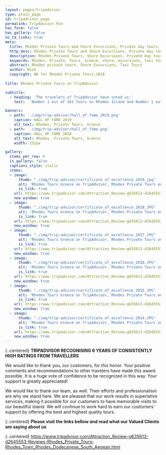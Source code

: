 ```yaml
---
layout: pages/tripadvisor
type: plain_page
id: tripadvisor_page
permalink: TripAdvisor.htm
has_form: false
has_gallery: false
no_ta_links: true
meta:
  title: Rhodes Private Tours and Shore Excursions, Private day tours, Taxi tours
  http_desc: Rhodes Private Tours and Shore Excursions, Private day tours and taxi tours, Minivan Minibus Group Tours, and semi-private tours with licensed tour guides.  VIP Tours Services and city sightseeing tours, daily tours of Rhodes Island Greece
  description: Rhodes Private Tours, Shore Excursions, Private day tours, Taxi tours
  keywords: Rhodes, Private, Tours, Greece, shore, excursions, taxi tours, day tours, city, sightseeing, guided, exclusive, daily tours, luxury, limousine, independent, customized, specialized, tailored, escorted, executive, disabled, accessible, photo, Mercedes, vip services
  abstract: Rhodes private tours, Shore Excursions, Taxi Tours
  author: Nick
  copyright: NK for Rhodes Private Tours,2018
  
title: Rhodes Private Tours on TripAdvisor

subtitle:
  - heading: 'The travelers of TripAdvisor have voted us:'
    text:  'Number 1 out of 161 Tours on Rhodes Island and Number 1 out of 72 Tours in Rhodes Town'

banners:
  - path: './img/trip-advisor/hall_of_fame_2019.png'
    caption: HALL OF FAME 2019
    alt_text: Rhodes, Private Tours, Greece
  - path: './img/trip-advisor/hall_of_fame.png'
    caption: HALL OF FAME 2018
    alt_text: Rhodes, Private Tours, Greece
    width: 152px

gallery:
  items_per_row: 6
  is_gallery: false
  captions_style: italic
  items:
  - image:
      thumb: "./img/trip-advisor/certificate_of_excellence_2019.jpg"
      alt: 'Rhodes Tours Greece on TripAdvisor, Rhodes Private Tours on TripAdvisor Greece'
      is_link: true
    url: https://www.tripadvisor.com/Attraction_Review-g635613-d2645553-Reviews-Rhodes_Private_Tours-Rhodes_Town_Rhodes_Dodecanese_South_Aegean.html
    new_window: true
  - image:
      thumb: "./img/trip-advisor/certificate_of_excellence_2018.JPG"
      alt: 'Rhodes Tours Greece on TripAdvisor, Rhodes Private Tours on TripAdvisor Greece'
      is_link: true
    url: https://www.tripadvisor.com/Attraction_Review-g635613-d2645553-Reviews-Rhodes_Private_Tours-Rhodes_Town_Rhodes_Dodecanese_South_Aegean.html
    new_window: true
  - image:
      thumb: "./img/trip-advisor/certificate_of_excellence_2017.JPG"
      alt: 'Rhodes Tours Greece on TripAdvisor, Rhodes Private Tours on TripAdvisor Greece'
      is_link: true
    url: https://www.tripadvisor.com/Attraction_Review-g635613-d2645553-Reviews-Rhodes_Private_Tours-Rhodes_Town_Rhodes_Dodecanese_South_Aegean.html
    new_window: true
  - image:
      thumb: "./img/trip-advisor/certificate_of_excellence_2016.JPG"
      alt: 'Rhodes Tours Greece on TripAdvisor, Rhodes Private Tours on TripAdvisor Greece'
      is_link: true
    url: https://www.tripadvisor.com/Attraction_Review-g635613-d2645553-Reviews-Rhodes_Private_Tours-Rhodes_Town_Rhodes_Dodecanese_South_Aegean.html
    new_window: true
  - image:
      thumb: "./img/trip-advisor/certificate_of_excellence_2015.JPG"
      alt: 'Rhodes Tours Greece on TripAdvisor, Rhodes Private Tours on TripAdvisor Greece'
      is_link: true
    url: https://www.tripadvisor.com/Attraction_Review-g635613-d2645553-Reviews-Rhodes_Private_Tours-Rhodes_Town_Rhodes_Dodecanese_South_Aegean.html
    new_window: true
  - image:
      thumb: "./img/trip-advisor/certificate_of_excellence_2014.JPG"
      alt: 'Rhodes Tours Greece on TripAdvisor, Rhodes Private Tours on TripAdvisor Greece'
      is_link: true
    url: https://www.tripadvisor.com/Attraction_Review-g635613-d2645553-Reviews-Rhodes_Private_Tours-Rhodes_Town_Rhodes_Dodecanese_South_Aegean.html
    new_window: true
---
```

{:.centered}
**TRIPADVISOR RECOGNISING 6 YEARS OF CONSISTENTLY HIGH RATINGS FROM TRAVELLERS**

We would like to thank you, our customers, for this honor. Your positive comments and recommendations to other travelers have made this award possible. It is a huge vote of confidence to be recognized in this way. Your support is greatly appreciated!

We would like to thank our team, as well. Their efforts and professionalism are why we stand here. We are pleased that our work results in superlative services, making it possible for our customers to have memorable visits to our beautiful island. We will continue to work hard to earn our customers' support by offering the best and highest quality tours.

{:.centered}
**Please visit the links bellow and read what our Valued Clients are saying about us**

{:.centered}
<a href="https://www.tripadvisor.com/Attraction_Review-g635613-d2645553-Reviews-Rhodes_Private_Tours-Rhodes_Town_Rhodes_Dodecanese_South_Aegean.html" target="_blank">https://www.tripadvisor.com/Attraction_Review-g635613-d2645553-Reviews-Rhodes_Private_Tours-Rhodes_Town_Rhodes_Dodecanese_South_Aegean.html</a>